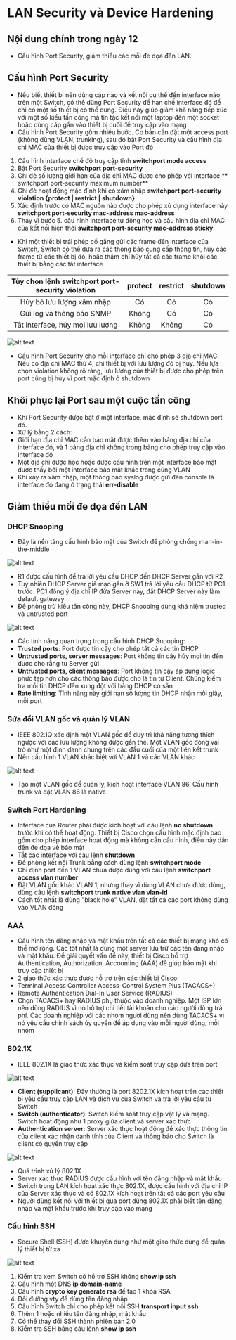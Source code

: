 # LAN Security và Device Hardening 

## Nội dung chính trong ngày 12

- Cấu hình Port Security, giảm thiểu các mỗi đe dọa đến LAN.

## Cấu hình Port Security
- Nếu biết thiết bị nên dùng cáp nào và kết nối cụ thể đến interface nào trên một Switch, có thể dùng Port Security để hạn chế interface đó để chỉ có một số thiết bị có thể dùng. Điều này giúp giảm khả năng tiếp xúc với một số kiểu tấn công mà tin tặc kết nối một laptop đến một socket hoặc dùng cáp gắn vào thiết bị cuối để truy cập vào mạng
- Cấu hình Port Security gồm nhiều bước. Cơ bản cần đặt một access port (không dùng VLAN, trunking), sau đó bật Port Security và cấu hình địa chỉ MAC của thiết bị được truy cập vào Port đó
1. Cấu hình interface chế độ truy cập tĩnh **switchport mode access**
2. Bật Port Security **switchport port-security**
3. Ghi đè số lượng giới hạn của địa chỉ MAC được cho phép với interface ** switchport port-security maximum number**
4. Ghi đè hoạt động mặc định khi có xâm nhập **switchport port-security violation {protect | restrict | shutdown}**
5. Xác định trước có MAC nguồn nào được cho phép xử dụng interface này **switchport port-security mac-address mac-address**
6. Thay vì bước 5. cấu hình interface tự động học và cấu hình địa chỉ MAC của kết nối hiện thời **switchport port-security mac-address sticky**

- Khi một thiết bị trái phép cố gắng gửi các frame đến interface của Switch, Switch có thể đưa ra các thông báo cung cấp thông tin, hủy các frame từ các thiết bị đó, hoặc thậm chí hủy tất cả các frame khỏi các thiết bị bằng các tắt interface

|Tùy chọn lệnh **switchport port-security violation** |protect|restrict|shutdown|
|:-------------:|:-------------:|:-------------:|:-------------:|
|Hủy bỏ lưu lượng xâm nhập |Có|Có|Có|
|Gửi log và thông báo SNMP|Không|Có|Có|
|Tắt interface, hủy mọi lưu lượng|Không|Không|Có|

![alt text](https://i.imgur.com/26WY2o9.png)

- Cấu hình Port Security cho mỗi interface chỉ cho phép 3 địa chỉ MAC. Nếu có địa chỉ MAC thứ 4, chỉ thiết bị với lưu lượng đó bị hủy. Nếu lựa chọn violation không rõ ràng, lưu lượng của thiết bị được cho phép trên port cũng bị hủy vì port mặc định ở shutdown

## Khôi phục lại Port sau một cuộc tấn công
- Khi Port Security được bật ở một interface, mặc định sẽ shutdown port đó.
- Xử lý bằng 2 cách:
 - Giới hạn địa chỉ MAC cần bảo mật được thêm vào bảng địa chỉ của interface đó, và 1 bảng địa chỉ không trong bảng cho phép truy cập vào interface đó
 - Một địa chỉ được học hoặc được cấu hình trên một interface bảo mật được thấy bởi một interface bảo mật khác trong cùng VLAN
- Khi xảy ra xâm nhập, một thông báo syslog được gửi đến console là interface đó đang ở trạng thái **err-disable**

## Giảm thiểu mối đe dọa đến LAN
### DHCP Snooping
- Đây là nền tảng cấu hình bảo mật của Switch để phòng chống man-in-the-middle

![alt text](https://i.imgur.com/iHW9rAv.png)

- R1 được cấu hình để trả lời yêu cầu DHCP đến DHCP Server gắn với R2
- Tuy nhiên DHCP Server giả mạo gắn ở SW1 trả lời yêu cầu DHCP từ PC1 trước. PC1 đồng ý địa chỉ IP đừa Server này, đặt DHCP Server này làm default gateway
- Để phòng trừ kiểu tấn công này, DHCP Snooping dùng khá niệm trusted và untrusted port

![alt text](https://i.imgur.com/CsDeBHs.png)
- Các tính năng quan trọng trong cấu hình DHCP Snooping:
 - **Trusted ports**: Port được tin cậy cho phép tất cả các tin DHCP
 - **Untrusted ports, server messages**: Port không tin cậy hủy mọi tin đến được cho rằng từ Server gửi
 - **Untrusted ports, client messages**: Port không tin cậy áp dụng logic phức tạp hơn cho các thông báo được cho là tin từ Client. Chúng kiểm tra mỗi tin DHCP đến xung đột với bảng DHCP có sẵn
 - **Rate limiting**: Tính năng này giới hạn số lượng tin DHCP nhận mỗi giây, mỗi port
### Sửa đổi VLAN gốc và quản lý VLAN
- IEEE 802.1Q xác định một VLAN gốc để duy trì khả năng tương thích ngược với các lưu lượng không được gắn thẻ. Một VLAN gốc đóng vai trò như một định danh chung trên các đầu cuối của một liên kết trunk 
- Nên cấu hình 1 VLAN khác biệt với VLAN 1 và các VLAN khác 

![alt text](https://i.imgur.com/o7jHDf4.png)
- Tạo một VLAN gốc để quản lý, kích hoạt interface VLAN 86. Cấu hình trunk và đặt VLAN 86 là native
### Switch Port Hardening
- Interface của Router phải được kích hoạt với câu lệnh **no shutdown** trước khi có thể hoạt động. Thiết bị Cisco chọn cấu hình mặc định bao gồm cho phép interface hoạt động mà không cần cấu hình, điều này dẫn đến đe dọa về bảo mật
 - Tắt các interface với câu lệnh **shutdown**
 - Đề phòng kết nối Trunk bằng cách dùng lệnh **switchport mode**
 - Chỉ định port đến 1 VLAN chưa được dùng với câu lệnh **switchport access vlan number** 
 - Đặt VLAN gốc khác VLAN 1, nhưng thay vì dùng VLAN chưa được dùng, dùng câu lệnh **switchport trunk native vlan vlan-id**
- Cách tốt nhất là dùng "black hole" VLAN, đặt tất cả các port không dùng vào VLAN đóng
### AAA
- Cấu hình tên đăng nhập và mật khẩu trên tất cả các thiết bị mạng khó có thể mở rộng. Các tốt nhất là dùng một server lưu trữ các tên đang nhập và mật khẩu. Để giải quyết vấn đề này, thiết bị Cisco hỗ trợ Authentication, Authorization, Accounting (AAA) để giúp bảo mật khi truy cập thiết bị
- 2 giao thức xác thực được hỗ trợ trên các thiết bị Cisco:
 - Terminal Access Controller Access-Control System Plus (TACACS+)
 - Remote Authentication Dial-In User Service (RADIUS)
- Chọn TACACS+ hay RADIUS phụ thuộc vào doanh nghiệp. Một ISP lớn nên dùng RADIUS vì nó hỗ trợ chi tiết tài khoản cho các người dùng trả phí. Các doanh nghiệp với các nhóm người dùng nên dùng TACACS+ vì nó yêu cầu chính sách ủy quyền để áp dụng vào mỗi người dùng, mỗi nhóm
### 802.1X
- IEEE 802.1X là giao thức xác thực và kiểm soát truy cập dựa trên port

![alt text](https://i.imgur.com/w3PAKuI.png)
- **Client (supplicant)**: Đây thường là port 8202.1X kích hoạt trên các thiết bị yêu cầu truy cập LAN và dịch vụ của Switch và trả lời yêu cầu từ Switch
- **Switch (authenticator)**: Switch kiểm soát truy cập vật lý và mạng. Switch hoạt động như 1 proxy giữa client và server xác thực
- **Authentication server**: Server xác thực hoạt động để xác thực thông tin của client xác nhận danh tính của Client và thông báo cho Switch là client có quyền truy cập

![alt text](https://i.imgur.com/diy3Z3J.png)

- Quá trình xử lý 802.1X
 - Server xác thực RADIUS được cấu hình với tên đăng nhập và mật khẩu
 - Switch trong LAN kích hoạt xác thực 802.1X, được cấu hình với địa chỉ IP của Server xác thực và có 802.1X kích hoạt trên tất cả các port yêu cầu
 - Người dùng kết nối với thiết bị qua port dùng 802.1X phải biết tên đăng nhập và mật khẩu trước khi truy cập vào mạng
 
### Cấu hình SSH

- Secure Shell (SSH) được khuyên dùng như một giao thức dùng để quản lý thiết bị từ xa

![alt text](https://i.imgur.com/hnsQkMq.png)
1. Kiểm tra xem Switch có hỗ trợ SSH không **show ip ssh**
2. Cấu hình một DNS **ip domain-name**
3. Cấu hình **crypto key generate rsa** để tạo 1 khóa RSA
4. Đổi đường vty để dùng tên đăng nhập 
5. Cấu hình Switch chỉ cho phép kết nối SSH **transport input ssh**
6. Thêm 1 hoặc nhiều tên đăng nhập, mật khẩu
7. Có thể thay đổi SSH thành phiên bản 2.0
8. Kiểm tra SSH bằng câu lệnh **show ip ssh**
